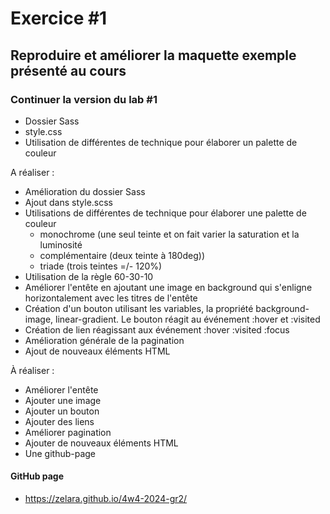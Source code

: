 # Exercice #1

## Reproduire et améliorer la maquette exemple présenté au cours

### Continuer la version du lab #1

- Dossier Sass
- style.css
- Utilisation de différentes de technique pour élaborer un palette de couleur

A réaliser :

- Amélioration du dossier Sass
- Ajout dans style.scss
- Utilisations de différentes de technique pour élaborer une palette de couleur
  - monochrome (une seul teinte et on fait varier la saturation et la luminosité
  - complémentaire (deux teinte à 180deg))
  - triade (trois teintes =/- 120%)
- Utilisation de la règle 60-30-10
- Améliorer l'entête en ajoutant une image en background qui s'enligne horizontalement
  avec les titres de l'entête
- Création d'un bouton utilisant les variables, la propriété background-image,
  linear-gradient. Le bouton réagit au événement :hover et :visited
- Création de lien réagissant aux événement :hover :visited :focus
- Amélioration générale de la pagination
- Ajout de nouveaux éléments HTML

À réaliser :

- Améliorer l'entête
- Ajouter une image
- Ajouter un bouton
- Ajouter des liens
- Améliorer pagination
- Ajouter de nouveaux éléments HTML
- Une github-page

#### GitHub page

- https://zelara.github.io/4w4-2024-gr2/
